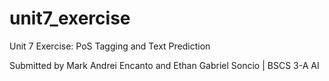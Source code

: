 # unit7_exercise
Unit 7 Exercise: PoS Tagging and Text Prediction

Submitted by Mark Andrei Encanto and Ethan Gabriel Soncio | BSCS 3-A AI
